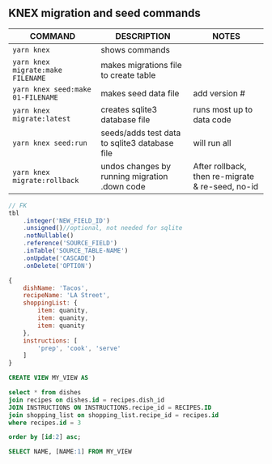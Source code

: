 
## KNEX migration and seed commands
COMMAND                             | DESCRIPTION                                       | NOTES 
--- | --- | ---  
`yarn knex`                         | shows commands 
`yarn knex migrate:make FILENAME`   | makes migrations file to create table
`yarn knex seed:make 01-FILENAME`   | makes seed data file                              | add version #
`yarn knex migrate:latest`          | creates sqlite3 database file                     | runs most up to data code
`yarn knex seed:run`                | seeds/adds test data to sqlite3 database file     | will run all
`yarn knex migrate:rollback`        | undos changes by running migration .down code     | After rollback, then re-migrate & re-seed, no-id

```javascript
// FK
tbl
    .integer('NEW_FIELD_ID')
    .unsigned()//optional, not needed for sqlite
    .notNullable()
    .reference('SOURCE_FIELD')
    .inTable('SOURCE_TABLE-NAME')
    .onUpdate('CASCADE')
    .onDelete('OPTION')

{
    dishName: 'Tacos', 
    recipeName: 'LA Street',
    shoppingList: {
        item: quanity,
        item: quanity,
        item: quanity
    },
    instructions: [
        'prep', 'cook', 'serve'
    ]
}
```
```sql
CREATE VIEW MY_VIEW AS 

select * from dishes
join recipes on dishes.id = recipes.dish_id
JOIN INSTRUCTIONS ON INSTRUCTIONS.recipe_id = RECIPES.ID
join shopping_list on shopping_list.recipe_id = recipes.id
where recipes.id = 3

order by [id:2] asc;

SELECT NAME, [NAME:1] FROM MY_VIEW
```